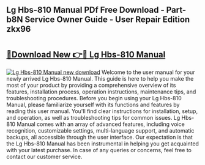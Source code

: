 ## Lg Hbs-810 Manual PDf Free Download - Part-b8N Service Owner Guide - User Repair Edition zkx96

# <h2><a href="http://bc15126.oget.top/?id=Lg+Hbs-810+Manual">🔗Download New 👉🔴 Lg Hbs-810 Manual</a></h2>

[![Lg Hbs-810 Manual new download](https://i.imgur.com/5g1atiW.png)](http://bc15126.oget.top/?id=Lg+Hbs-810+Manual)
Welcome to the user manual for your newly arrived Lg Hbs-810 Manual. This guide is here to help you make the most of your product by providing a comprehensive overview of its features, installation process, operation instructions, maintenance tips, and troubleshooting procedures. Before you begin using your Lg Hbs-810 Manual, please familiarize yourself with its functions and features by reading this user manual. You'll find clear instructions for installation, setup, and operation, as well as troubleshooting tips for common issues. Lg Hbs-810 Manual comes with an array of advanced features, including voice recognition, customizable settings, multi-language support, and automatic backups, all accessible through the user interface. Our expectation is that the Lg Hbs-810 Manual has been instrumental in helping you get acquainted with your latest purchase. In case of any queries or concerns, feel free to contact our customer service.
